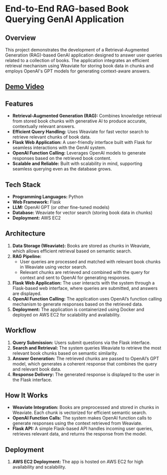 # End-to-End RAG-based Book Querying GenAI Application

## Overview
This project demonstrates the development of a Retrieval-Augmented Generation (RAG)-based GenAI application designed to answer user queries related to a collection of books. The application integrates an efficient retrieval mechanism using Weaviate for storing book data in chunks and employs OpenAI's GPT models for generating context-aware answers.

## <a href='https://youtu.be/U7oscT9IM_E'> Demo Video </a>

## Features
- **Retrieval-Augmented Generation (RAG):** Combines knowledge retrieval from stored book chunks with generative AI to produce accurate, contextually relevant answers.
- **Efficient Query Handling:** Uses Weaviate for fast vector search to retrieve relevant chunks of book data.
- **Flask Web Application:** A user-friendly interface built with Flask for seamless interactions with the GenAI system.
- **OpenAI Function Calling:** Leverages OpenAI models to generate responses based on the retrieved book content.
- **Scalable and Reliable:** Built with scalability in mind, supporting seamless querying even as the database grows.

## Tech Stack
- **Programming Languages:** Python
- **Web Framework:** Flask
- **LLM:** OpenAI GPT (or other fine-tuned models)
- **Database:** Weaviate for vector search (storing book data in chunks)
- **Deployment:** AWS EC2

## Architecture
1. **Data Storage (Weaviate):** Books are stored as chunks in Weaviate, which allows efficient retrieval based on semantic search.
2. **RAG Pipeline:**
   - User queries are processed and matched with relevant book chunks in Weaviate using vector search.
   - Relevant chunks are retrieved and combined with the query for context and sent to OpenAI for generating responses.
3. **Flask Web Application:** The user interacts with the system through a Flask-based web interface, where queries are submitted, and answers are displayed.
4. **OpenAI Function Calling:** The application uses OpenAI’s function calling mechanism to generate responses based on the retrieved data.
5. **Deployment:** The application is containerized using Docker and deployed on AWS EC2 for scalability and availability.

## Workflow
1. **Query Submission:** Users submit questions via the Flask interface.
2. **Search and Retrieval:** The system queries Weaviate to retrieve the most relevant book chunks based on semantic similarity.
3. **Answer Generation:** The retrieved chunks are passed to OpenAI’s GPT model, which generates a coherent response that combines the query and relevant book data.
4. **Response Delivery:** The generated response is displayed to the user in the Flask interface.

## How It Works
- **Weaviate Integration:** Books are preprocessed and stored in chunks in Weaviate. Each chunk is vectorized for efficient semantic search.
- **OpenAI Function Calls:** The system makes OpenAI function calls to generate responses using the context retrieved from Weaviate.
- **Flask API:** A simple Flask-based API handles incoming user queries, retrieves relevant data, and returns the response from the model.

## Deployment
1. **AWS EC2 Deployment:** The app is hosted on AWS EC2 for high availability and scalability.


